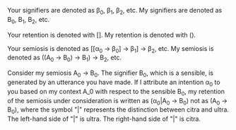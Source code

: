 Your signifiers are denoted as &beta;<sub>0</sub>, &beta;<sub>1</sub>, &beta;<sub>2</sub>, etc.
My signifiers are denoted as B<sub>0</sub>, B<sub>1</sub>, B<sub>2</sub>, etc.

Your retention is denoted with [].
My retention is denoted with ().

Your semiosis is denoted as [[&alpha;<sub>0</sub> -> &beta;<sub>0</sub>] -> &beta;<sub>1</sub>] -> &beta;<sub>2</sub>, etc.
My semiosis is denoted as ((A<sub>0</sub> -> B<sub>0</sub>) -> B<sub>1</sub>) -> B<sub>2</sub>, etc.

Consider my semiosis A<sub>0</sub> -> B<sub>0</sub>. The signifier B<sub>0</sub>, which is a sensible, is generated by an utterance you have made. If I attribute an intention &alpha;<sub>0</sub> to you based on my context A_0 with respect to the sensible B<sub>0</sub>, my retention of the semiosis under consideration is written as (&alpha;<sub>0</sub>|A<sub>0</sub> -> B<sub>0</sub>) not as (A<sub>0</sub> -> B<sub>0</sub>), where the symbol "|" represents the distinction between citra and ultra. The left-hand side of "|" is ultra. The right-hand side of "|" is citra.
